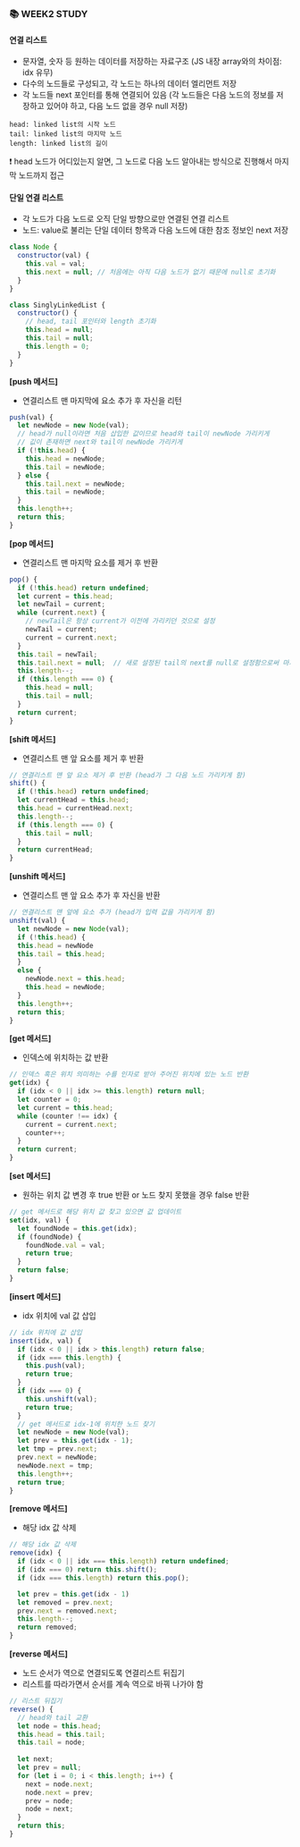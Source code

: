 ### 📚 WEEK2 STUDY

#### 연결 리스트
+ 문자열, 숫자 등 원하는 데이터를 저장하는 자료구조 (JS 내장 array와의 차이점: idx 유무)
+ 다수의 노드들로 구성되고, 각 노드는 하나의 데이터 엘리먼트 저장
+ 각 노드들 next 포인터를 통해 연결되어 있음 (각 노드들은 다음 노드의 정보를 저장하고 있어야 하고, 다음 노드 없을 경우 null 저장)
```
head: linked list의 시작 노드
tail: linked list의 마지막 노드
length: linked list의 길이
```
❗️ head 노드가 어디있는지 알면, 그 노드로 다음 노드 알아내는 방식으로 진행해서 마지막 노드까지 접근

#### 단일 연결 리스트
+ 각 노드가 다음 노드로 오직 단일 방향으로만 연결된 연결 리스트
+ 노드: value로 불리는 단일 데이터 항목과 다음 노드에 대한 참조 정보인 next 저장

```javascript
class Node {
  constructor(val) {
    this.val = val; 
    this.next = null; // 처음에는 아직 다음 노드가 없기 때문에 null로 초기화
  }
}

class SinglyLinkedList {
  constructor() {
    // head, tail 포인터와 length 초기화
    this.head = null;
    this.tail = null;
    this.length = 0;
  }
}
```

**[push 메서드]**
+ 연결리스트 맨 마지막에 요소 추가 후 자신을 리턴
``` javascript
push(val) {
  let newNode = new Node(val);
  // head가 null이라면 처음 삽입한 값이므로 head와 tail이 newNode 가리키게
  // 깂이 존재하면 next와 tail이 newNode 가리키게
  if (!this.head) {
    this.head = newNode;
    this.tail = newNode;
  } else {
    this.tail.next = newNode;
    this.tail = newNode;
  }
  this.length++;
  return this;
}
```
**[pop 메서드]**
+ 연결리스트 맨 마지막 요소를 제거 후 반환
``` javascript
pop() {
  if (!this.head) return undefined;
  let current = this.head;
  let newTail = current;
  while (current.next) {
    // newTail은 항상 current가 이전에 가리키던 것으로 설정
    newTail = current;
    current = current.next;
  }
  this.tail = newTail;
  this.tail.next = null;  // 새로 설정된 tail의 next를 null로 설정함으로써 마지막 값이라는 걸 알려줌
  this.length--;
  if (this.length === 0) {
    this.head = null;
    this.tail = null;
  }
  return current;
}
```
**[shift 메서드]**
+ 연결리스트 맨 앞 요소를 제거 후 반환
``` javascript
// 연결리스트 맨 앞 요소 제거 후 반환 (head가 그 다음 노드 가리키게 함)
shift() {
  if (!this.head) return undefined;
  let currentHead = this.head;
  this.head = currentHead.next;
  this.length--;
  if (this.length === 0) {
    this.tail = null;
  }
  return currentHead;
}
```
**[unshift 메서드]**
+ 연결리스트 맨 앞 요소 추가 후 자신을 반환
``` javascript
// 연결리스트 맨 앞에 요소 추가 (head가 입력 값을 가리키게 함)
unshift(val) {
  let newNode = new Node(val);
  if (!this.head) {
  this.head = newNode
  this.tail = this.head;
  }
  else {
    newNode.next = this.head;
    this.head = newNode;
  }
  this.length++;
  return this;
}
```
**[get 메서드]**
+ 인덱스에 위치하는 값 반환
``` javascript
// 인덱스 혹은 위치 의미하는 수를 인자로 받아 주어진 위치에 있는 노드 반환
get(idx) {
  if (idx < 0 || idx >= this.length) return null;
  let counter = 0;
  let current = this.head;
  while (counter !== idx) {
    current = current.next;
    counter++;
  }
  return current;
}
```
**[set 메서드]**
+ 원하는 위치 값 변경 후 true 반환 or 노드 찾지 못했을 경우 false 반환
``` javascript
// get 메서드로 해당 위치 값 찾고 있으면 값 업데이트
set(idx, val) {
  let foundNode = this.get(idx);
  if (foundNode) {
    foundNode.val = val;
    return true;
  }
  return false;
}
```
**[insert 메서드]**
+ idx 위치에 val 값 삽입
``` javascript
// idx 위치에 값 삽입
insert(idx, val) {
  if (idx < 0 || idx > this.length) return false;
  if (idx === this.length) {
    this.push(val);
    return true;
  }
  if (idx === 0) {
    this.unshift(val);
    return true;
  }
  // get 메서드로 idx-1에 위치한 노드 찾기
  let newNode = new Node(val);
  let prev = this.get(idx - 1);
  let tmp = prev.next;
  prev.next = newNode;
  newNode.next = tmp;
  this.length++;
  return true;
}
```
**[remove 메서드]**
+  해당 idx 값 삭제
``` javascript
// 해당 idx 값 삭제
remove(idx) {
  if (idx < 0 || idx === this.length) return undefined;
  if (idx === 0) return this.shift();
  if (idx === this.length) return this.pop();

  let prev = this.get(idx - 1)
  let removed = prev.next;
  prev.next = removed.next;
  this.length--;
  return removed;
}
```
**[reverse 메서드]**
+ 노드 순서가 역으로 연결되도록 연결리스트 뒤집기
+ 리스트를 따라가면서 순서를 계속 역으로 바꿔 나가야 함
``` javascript
// 리스트 뒤집기
reverse() {
  // head와 tail 교환
  let node = this.head;
  this.head = this.tail;
  this.tail = node;
  
  let next;
  let prev = null;
  for (let i = 0; i < this.length; i++) {
    next = node.next;
    node.next = prev;
    prev = node;
    node = next;
  }
  return this;
}
```
